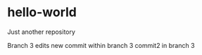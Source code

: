 # hello-world
Just another repository

Branch 3 edits
new commit within branch 3
commit2 in branch 3
